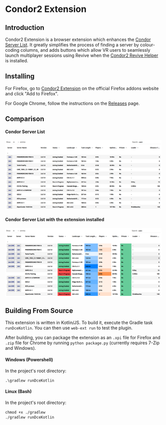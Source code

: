 # Condor2 Extension

## Introduction

Condor2 Extension is a browser extension which enhances the [Condor Server List](http://www.condorsoaring.com/serverlist/?wdt_search=cndr2). It greatly simplifies the process of finding a server by colour-coding columns, and adds buttons which allow VR users to seamlessly launch multiplayer sessions using Revive when the [Condor2 Revive Helper](https://github.com/TheGreatCabbage/condor2-revive-helper) is installed.

## Installing

For Firefox, go to [Condor2 Extension](https://addons.mozilla.org/en-GB/firefox/addon/condor2extension/) on the official Firefox addons website and click "Add to Firefox".

For Google Chrome, follow the instructions on the [Releases](https://github.com/TheGreatCabbage/condor2-extension/releases) page.

## Comparison

#### Condor Server List
![Screenshot of Condor Server List without extension installed](images/screenshot_original.png)

#### Condor Server List with the extension installed
![Screenshot of Condor Server List with the extension installed](images/screenshot_new.png)

## Building From Source

This extension is written in Kotlin/JS. To build it, execute the Gradle task `runDceKotlin`. You can then use `web-ext run` to test the plugin.

After building, you can package the extension as an `.xpi` file for Firefox and `.zip` file for Chrome by running `python package.py` (currently requires 7-Zip and Windows).

#### Windows (Powershell)

In the project's root directory:
```
.\gradlew runDceKotlin
```

#### Linux (Bash)

In the project's root directory:
```
chmod +x ./gradlew
./gradlew runDceKotlin
```